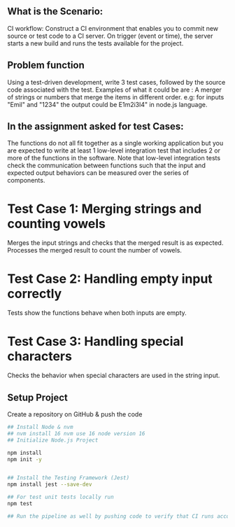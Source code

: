 ## What is the Scenario:
CI workflow: Construct a CI environment that enables you to commit new source or test code to a CI server. On trigger (event or time), the server starts a new build and runs the tests available for the project.

## Problem function
Using a test-driven development, write 3 test cases, followed by the source code associated with the test. Examples of what it could be are : A merger of strings or numbers that merge the items in different order. e.g: for inputs "Emil" and "1234" the output could be E1m2i3l4" in node.js language.

## In the assignment asked for test Cases:
The functions do not all fit together as a single working application but you are expected to write at least 1 low-level integration test that includes 2 or more of the functions in the software. Note that low-level integration tests check the communication between functions such that the input and expected output behaviors can be measured over the series of components.

# Test Case 1: Merging strings and counting vowels
Merges the input strings and checks that the merged result is as expected. Processes the merged result to count the number of vowels.

# Test Case 2: Handling empty input correctly
Tests show the functions behave when both inputs are empty.

# Test Case 3: Handling special characters
Checks the behavior when special characters are used in the string input.

## Setup Project
Create a repository on GitHub & push the code

```sh
## Install Node & nvm
## nvm install 16 nvm use 16 node version 16
## Initialize Node.js Project

npm install
npm init -y


## Install the Testing Framework (Jest)
npm install jest --save-dev

## For test unit tests locally run
npm test 

## Run the pipeline as well by pushing code to verify that CI runs according to whether the tests pass or not.
```

